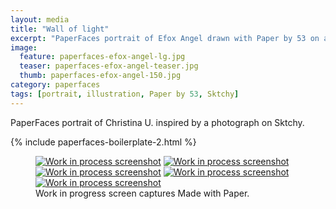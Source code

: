 ```yaml
---
layout: media
title: "Wall of light"
excerpt: "PaperFaces portrait of Efox Angel drawn with Paper by 53 on an iPad."
image: 
  feature: paperfaces-efox-angel-lg.jpg
  teaser: paperfaces-efox-angel-teaser.jpg
  thumb: paperfaces-efox-angel-150.jpg
category: paperfaces
tags: [portrait, illustration, Paper by 53, Sktchy]
---
```


PaperFaces portrait of Christina U. inspired by a photograph on Sktchy.

{% include paperfaces-boilerplate-2.html %}

<figure class="third">
  <a href="{{ site.url }}/images/paperfaces-efox-angel-process-1-lg.jpg"><img src="{{ site.url }}/images/paperfaces-efox-angel-process-1-600.jpg" alt="Work in process screenshot"></a>
  <a href="{{ site.url }}/images/paperfaces-efox-angel-process-2-lg.jpg"><img src="{{ site.url }}/images/paperfaces-efox-angel-process-2-600.jpg" alt="Work in process screenshot"></a>
  <a href="{{ site.url }}/images/paperfaces-efox-angel-process-3-lg.jpg"><img src="{{ site.url }}/images/paperfaces-efox-angel-process-3-600.jpg" alt="Work in process screenshot"></a>
  <a href="{{ site.url }}/images/paperfaces-efox-angel-process-4-lg.jpg"><img src="{{ site.url }}/images/paperfaces-efox-angel-process-4-600.jpg" alt="Work in process screenshot"></a>
  <a href="{{ site.url }}/images/paperfaces-efox-angel-process-5-lg.jpg"><img src="{{ site.url }}/images/paperfaces-efox-angel-process-5-600.jpg" alt="Work in process screenshot"></a>
  <figcaption>Work in progress screen captures Made with Paper.</figcaption>
</figure>